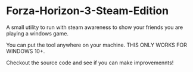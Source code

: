 # Forza-Horizon-3-Steam-Edition
A small utility to run with steam awareness to show your friends you are playing a windows game.

You can put the tool anywhere on your machine. THIS ONLY WORKS FOR WINDOWS 10+. 

Checkout the source code and see if you can make improvemennts!

